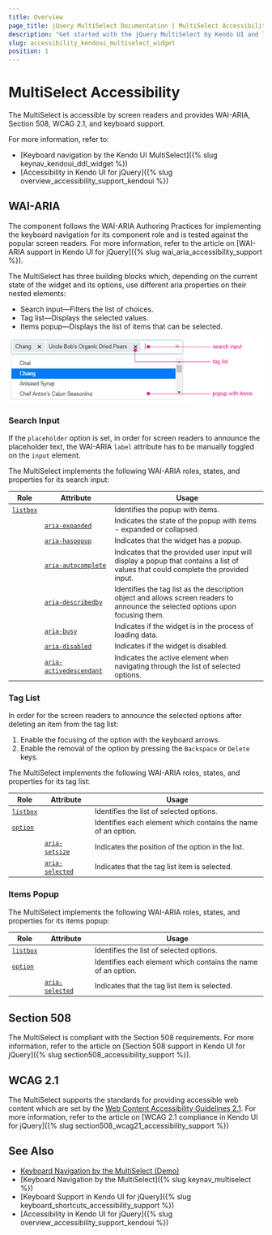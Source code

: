 ```yaml
---
title: Overview
page_title: jQuery MultiSelect Documentation | MultiSelect Accessibility
description: "Get started with the jQuery MultiSelect by Kendo UI and learn about its accessibility support for WAI-ARIA, Section 508, and WCAG 2.1."
slug: accessibility_kendoui_multiselect_widget
position: 1
---
```


# MultiSelect Accessibility

The MultiSelect is accessible by screen readers and provides WAI-ARIA, Section 508, WCAG 2.1, and keyboard support.

For more information, refer to:
* [Keyboard navigation by the Kendo UI MultiSelect]({% slug keynav_kendoui_ddl_widget %})
* [Accessibility in Kendo UI for jQuery]({% slug overview_accessibility_support_kendoui %})

## WAI-ARIA

The component follows the WAI-ARIA Authoring Practices for implementing the keyboard navigation for its component role and is tested against the popular screen readers. For more information, refer to the article on [WAI-ARIA support in Kendo UI for jQuery]({% slug wai_aria_accessibility_support %}).

The MultiSelect has three building blocks which, depending on the current state of the widget and its options, use different aria properties on their nested elements:

* Search input&mdash;Filters the list of choices.
* Tag list&mdash;Displays the selected values.
* Items popup&mdash;Displays the list of items that can be selected.

![Structure of the MultiSelect](../images/multiselect-structure.png)

### Search Input

If the `placeholder` option is set, in order for screen readers to announce the placeholder text, the WAI-ARIA `label` attribute has to be manually toggled on the `input` element.

The MultiSelect implements the following WAI-ARIA roles, states, and properties for its search input:

| Role     | Attribute             | Usage                                       |
|----------|---------------------- |---------------------------------------------|
|[`listbox`](https://www.w3.org/TR/wai-aria-1.1/#listbox)  |                              | Identifies the popup with items.
|          | [`aria-expanded`](https://www.w3.org/TR/wai-aria-1.1/#aria-expanded)         | Indicates the state of the popup with items - expanded or collapsed. |
|          | [`aria-haspopup`](https://www.w3.org/TR/wai-aria-1.1/#aria-haspopup)         | Indicates that the widget has a popup. |
|          | [`aria-autocomplete`](https://www.w3.org/TR/wai-aria-1.1/#aria-autocomplete) | Indicates that the provided user input will display a popup that contains a list of values that could complete the provided input. |
|          | [`aria-describedby`](https://www.w3.org/TR/wai-aria-1.1/#aria-describedby)   | Identifies the tag list as the description object and allows screen readers to announce the selected options upon focusing them. |
|          | [`aria-busy`](https://www.w3.org/TR/wai-aria-1.1/#aria-busy)                 | Indicates if the widget is in the process of loading data. |
|          | [`aria-disabled`](https://www.w3.org/TR/wai-aria-1.1/#aria-disabled)         | Indicates if the widget is disabled. |
|          | [`aria-activedescendant`](https://www.w3.org/TR/wai-aria-1.1/#aria-activedescendant) | Indicates the active element when navigating through the list of selected options. |

### Tag List

In order for the screen readers to announce the selected options after deleting an item from the tag list:

1. Enable the focusing of the option with the keyboard arrows.
1. Enable the removal of the option by pressing the `Backspace` or `Delete` keys.

The MultiSelect implements the following WAI-ARIA roles, states, and properties for its tag list:

| Role                                                    | Attribute     | Usage                                       |
|---------------------------------------------------------|---------------|---------------------------------------------|
|[`listbox`](https://www.w3.org/TR/wai-aria-1.1/#listbox) |               | Identifies the list of selected options.
|[`option`](https://www.w3.org/TR/wai-aria-1.1/#option)   |               | Identifies each element which contains the name of an option. |
|                                                         | [`aria-setsize`](https://www.w3.org/TR/wai-aria-1.1/#aria-setsize)   | Indicates the position of the option in the list. |
|                                                         | [`aria-selected`](https://www.w3.org/TR/wai-aria-1.1/#aria-selected) | Indicates that the tag list item is selected. |

### Items Popup

The MultiSelect implements the following WAI-ARIA roles, states, and properties for its items popup:

| Role     | Attribute     | Usage                                       |
|----------|-------------  |---------------------------------------------|
|[`listbox`](https://www.w3.org/TR/wai-aria-1.1/#listbox)  |              | Identifies the list of selected options.
|[`option`](https://www.w3.org/TR/wai-aria-1.1/#option)    |              | Identifies each element which contains the name of an option. |
|          |[`aria-selected`](https://www.w3.org/TR/wai-aria-1.1/#aria-selected) | Indicates that the tag list item is selected. |

## Section 508

The MultiSelect is compliant with the Section 508 requirements. For more information, refer to the article on [Section 508 support in Kendo UI for jQuery]({% slug section508_accessibility_support %}).

## WCAG 2.1

The MultiSelect supports the standards for providing accessible web content which are set by the [Web Content Accessibility Guidelines 2.1](https://www.w3.org/TR/WCAG/). For more information, refer to the article on [WCAG 2.1 compliance in Kendo UI for jQuery]({% slug section508_wcag21_accessibility_support %})

## See Also

* [Keyboard Navigation by the MultiSelect (Demo)](https://demos.telerik.com/kendo-ui/web/grid/navigation.html)
* [Keyboard Navigation by the MultiSelect]({% slug keynav_multiselect %})
* [Keyboard Support in Kendo UI for jQuery]({% slug keyboard_shortcuts_accessibility_support %})
* [Accessibility in Kendo UI for jQuery]({% slug overview_accessibility_support_kendoui %})
